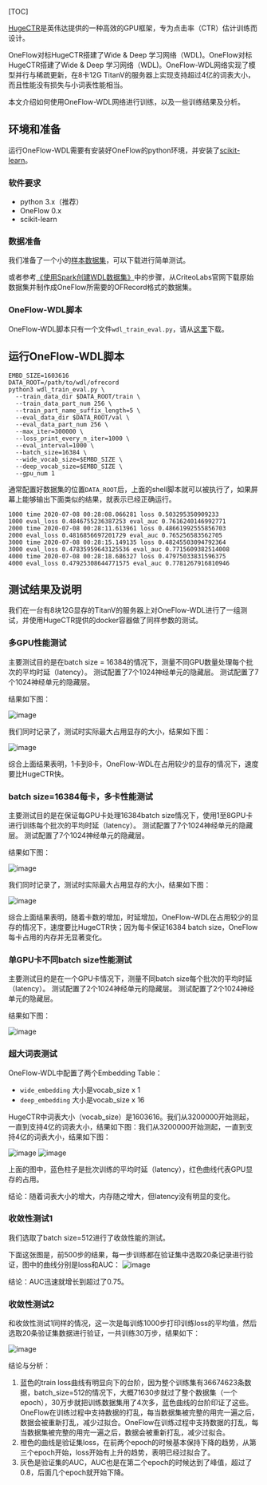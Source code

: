[TOC]

[HugeCTR](https://github.com/NVIDIA/HugeCTR)是英伟达提供的一种高效的GPU框架，专为点击率（CTR）估计训练而设计。

OneFlow对标HugeCTR搭建了Wide & Deep 学习网络（WDL)。OneFlow对标HugeCTR搭建了Wide & Deep 学习网络（WDL)。OneFlow-WDL网络实现了模型并行与稀疏更新，在8卡12G TitanV的服务器上实现支持超过4亿的词表大小，而且性能没有损失与小词表性能相当。

本文介绍如何使用OneFlow-WDL网络进行训练，以及一些训练结果及分析。

## 环境和准备
运行OneFlow-WDL需要有安装好OneFlow的python环境，并安装了[scikit-learn](https://scikit-learn.org/stable/install.html)。
### 软件要求
- python 3.x（推荐）
- OneFlow 0.x
- scikit-learn

### 数据准备
我们准备了一个小的[样本数据集](https://oneflow-public.oss-cn-beijing.aliyuncs.com/datasets/wdl_ofrecord_examples.tgz)，可以下载进行简单测试。

或者参考[《使用Spark创建WDL数据集》](https://github.com/Oneflow-Inc/OneFlow-Benchmark/blob/master/ClickThroughRate/WideDeepLearning/how_to_make_ofrecord_for_wdl.md)中的步骤，从CriteoLabs官网下载原始数据集并制作成OneFlow所需要的OFRecord格式的数据集。

### OneFlow-WDL脚本
OneFlow-WDL脚本只有一个文件`wdl_train_eval.py`，请从[这里](https://github.com/Oneflow-Inc/OneFlow-Benchmark/blob/master/ClickThroughRate/WideDeepLearning/wdl_train_eval.py)下载。

## 运行OneFlow-WDL脚本
```
EMBD_SIZE=1603616
DATA_ROOT=/path/to/wdl/ofrecord
python3 wdl_train_eval.py \
  --train_data_dir $DATA_ROOT/train \
  --train_data_part_num 256 \
  --train_part_name_suffix_length=5 \
  --eval_data_dir $DATA_ROOT/val \
  --eval_data_part_num 256 \
  --max_iter=300000 \
  --loss_print_every_n_iter=1000 \
  --eval_interval=1000 \
  --batch_size=16384 \
  --wide_vocab_size=$EMBD_SIZE \
  --deep_vocab_size=$EMBD_SIZE \
  --gpu_num 1
```
通常配置好数据集的位置`DATA_ROOT`后，上面的shell脚本就可以被执行了，如果屏幕上能够输出下面类似的结果，就表示已经正确运行。
```
1000 time 2020-07-08 00:28:08.066281 loss 0.503295350909233
1000 eval_loss 0.4846755236387253 eval_auc 0.7616240146992771
2000 time 2020-07-08 00:28:11.613961 loss 0.48661992555856703
2000 eval_loss 0.4816856697201729 eval_auc 0.765256583562705
3000 time 2020-07-08 00:28:15.149135 loss 0.48245503094792364
3000 eval_loss 0.47835959643125536 eval_auc 0.7715609382514008
4000 time 2020-07-08 00:28:18.686327 loss 0.47975033831596375
4000 eval_loss 0.47925308644771575 eval_auc 0.7781267916810946
```
## 测试结果及说明
我们在一台有8块12G显存的TitanV的服务器上对OneFlow-WDL进行了一组测试，并使用HugeCTR提供的docker容器做了同样参数的测试。

### 多GPU性能测试
主要测试目的是在batch size = 16384的情况下，测量不同GPU数量处理每个批次的平均时延（latency）。 测试配置了7个1024神经单元的隐藏层。 测试配置了7个1024神经单元的隐藏层。

结果如下图：

![image](imgs/fixed_batch_size_latency.png)

我们同时记录了，测试时实际最大占用显存的大小，结果如下图：

![image](imgs/fixed_batch_size_memory.png)

综合上面结果表明，1卡到8卡，OneFlow-WDL在占用较少的显存的情况下，速度要比HugeCTR快。

### batch size=16384每卡，多卡性能测试
主要测试目的是在保证每GPU卡处理16384batch size情况下，使用1至8GPU卡进行训练每个批次的平均时延（latency）。 测试配置了7个1024神经单元的隐藏层。 测试配置了7个1024神经单元的隐藏层。

结果如下图：

![image](imgs/scaled_batch_size_latency.png)

我们同时记录了，测试时实际最大占用显存的大小，结果如下图：

![image](imgs/scaled_batch_size_memory.png)

综合上面结果表明，随着卡数的增加，时延增加，OneFlow-WDL在占用较少的显存的情况下，速度要比HugeCTR快；因为每卡保证16384 batch size，OneFlow每卡占用的内存并无显著变化。

### 单GPU卡不同batch size性能测试
主要测试目的是在一个GPU卡情况下，测量不同batch size每个批次的平均时延（latency）。 测试配置了2个1024神经单元的隐藏层。 测试配置了2个1024神经单元的隐藏层。

结果如下图：

![image](imgs/scaled_batch_size_latency_1gpu.png)

### 超大词表测试
OneFlow-WDL中配置了两个Embedding Table：
- `wide_embedding` 大小是vocab_size x 1
- `deep_embedding` 大小是vocab_size x 16

HugeCTR中词表大小（vocab_size）是1603616。我们从3200000开始测起，一直到支持4亿的词表大小，结果如下图：我们从3200000开始测起，一直到支持4亿的词表大小，结果如下图：

![image](imgs/big_vocab_table_2x1024.png) ![image](imgs/big_vocab_table_7x1024.png)

上面的图中，蓝色柱子是批次训练的平均时延（latency），红色曲线代表GPU显存的占用。

结论：随着词表大小的增大，内存随之增大，但latency没有明显的变化。

### 收敛性测试1
我们选取了batch size=512进行了收敛性能的测试。

下面这张图是，前500步的结果，每一步训练都在验证集中选取20条记录进行验证，图中的曲线分别是loss和AUC： ![image](imgs/eval_auc_loss_500iters.png)

结论：AUC迅速就增长到超过了0.75。

### 收敛性测试2
和收敛性测试1同样的情况，这一次是每训练1000步打印训练loss的平均值，然后选取20条验证集数据进行验证，一共训练30万步，结果如下：

![image](imgs/train_eval_auc_loss.png)

结论与分析：
1. 蓝色的train loss曲线有明显向下的台阶，因为整个训练集有36674623条数据，batch_size=512的情况下，大概71630步就过了整个数据集（一个epoch），30万步就把训练数据集用了4次多，蓝色曲线的台阶印证了这些。OneFlow在训练过程中支持数据的打乱，每当数据集被完整的用完一遍之后，数据会被重新打乱，减少过拟合。OneFlow在训练过程中支持数据的打乱，每当数据集被完整的用完一遍之后，数据会被重新打乱，减少过拟合。
2. 橙色的曲线是验证集loss，在前两个epoch的时候基本保持下降的趋势，从第三个epoch开始，loss开始有上升的趋势，表明已经过拟合了。
3. 灰色是验证集的AUC，AUC也是在第二个epoch的时候达到了峰值，超过了0.8，后面几个epoch就开始下降。
